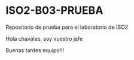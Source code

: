 # ISO2-B03-PRUEBA
Repositorio de prueba para el laboratorio de ISO2

Hola chavales, soy vuestro jefe

Buenas tardes equipo!!!